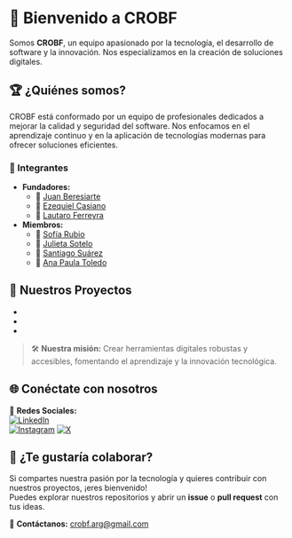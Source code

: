 # 🚀 Bienvenido a CROBF

Somos **CROBF**, un equipo apasionado por la tecnología, el desarrollo de software y la innovación. Nos especializamos en la creación de soluciones digitales.

## 🏆 ¿Quiénes somos?
CROBF está conformado por un equipo de profesionales dedicados a mejorar la calidad y seguridad del software. Nos enfocamos en el aprendizaje continuo y en la aplicación de tecnologías modernas para ofrecer soluciones eficientes.

### 👥 Integrantes
- **Fundadores:**  
  - 🔹 [Juan Beresiarte](https://github.com/beresiartejuan)
  - 🔹 [Ezequiel Casiano](https://github.com/yoezequiel)
  - 🔹 [Lautaro Ferreyra](https://github.com/lautaroff)
- **Miembros:**  
  - 🔸 [Sofía Rubio](https://github.com/SofiaNRubio)
  - 🔸 [Julieta Sotelo](https://github.com/JuuSotelo)
  - 🔸 [Santiago Suárez](https://github.com/SantiagoSuarez9)  
  - 🔸 [Ana Paula Toledo](https://github.com/paulytoledoo)

## 📌 Nuestros Proyectos
-
-
-

> 🛠 **Nuestra misión:** Crear herramientas digitales robustas y accesibles, fomentando el aprendizaje y la innovación tecnológica.

## 🌐 Conéctate con nosotros
📌 **Redes Sociales:**  
[![LinkedIn](https://img.shields.io/badge/LinkedIn-0A66C2?style=for-the-badge&logo=linkedin&logoColor=white)](https://www.linkedin.com/company/crobf)  
[![Instagram](https://img.shields.io/badge/Instagram-E4405F?style=for-the-badge&logo=instagram&logoColor=white)](https://www.instagram.com/crobf_arg)
[![X](https://img.shields.io/badge/X-%23000000.svg?style=for-the-badge&logo=X&logoColor=white)](https://x.com/CROBF_arg)

## 🚀 ¿Te gustaría colaborar?
Si compartes nuestra pasión por la tecnología y quieres contribuir con nuestros proyectos, ¡eres bienvenido!  
Puedes explorar nuestros repositorios y abrir un **issue** o **pull request** con tus ideas.

📩 **Contáctanos:** crobf.arg@gmail.com
